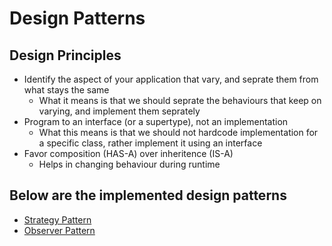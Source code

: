# Design Patterns

## Design Principles
- Identify the aspect of your application that vary, and seprate them from what stays the same
    - What it means is that we should seprate the behaviours that keep on varying, and implement them seprately
- Program to an interface (or a supertype), not an implementation
    - What this means is that we should not hardcode implementation for a specific class, rather implement it using an interface
- Favor composition (HAS-A) over inheritence (IS-A)
    - Helps in changing behaviour during runtime


## Below are the implemented design patterns
- [Strategy Pattern](StrategyPattern)
- [Observer Pattern](ObserverPattern)
